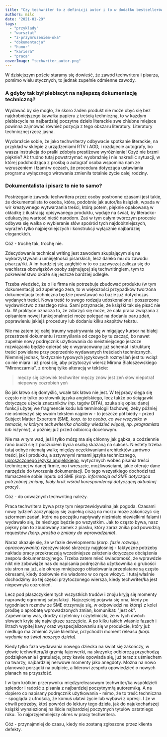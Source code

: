 ```yaml
---
title: "Czy techwriter to z definicji autor i to w dodatku bestsellerów?"
authors: milc
date: "2021-01-29"
tags:
  - "przyklady"
  - "warsztat"
  - "z-przymruzeniem-oka"
  - "dokumentacja"
  - "humor"
  - "kariera"
  - "praca"
coverImage: "techwriter_autor.png"
---
```


W dzisiejszym poście staramy się dowieść, że zawód techwritera i pisarza, pomimo
wielu stycznych, to jednak zupełnie odmienne zawody.

<!--truncate-->

### A gdyby tak był plebiscyt na najlepszą dokumentację techniczną?

Wydawać by się mogło, że skoro żaden produkt nie może obyć się bez
najdrobniejszego kawałka papieru z treścią techniczną, to w każdym plebiscycie
na najbardziej poczytne dzieło literackie swe chlubne miejsce powinna zajmować
również pozycja z tego obszaru literatury. Literatury technicznej rzecz jasna.

Wyobraźcie sobie, że jako techwriterzy odbywacie spotkanie literackie, na
przykład w sklepie z urządzeniami RTV i AGD, i rozdajecie autografy, bo wasza
instrukcja do pralki zdobyła prestiżowe wyróżnienie! Czyż nie brzmi pięknie? Aż
trudno tutaj powstrzymać wyobraźnię i nie nakreślić sytuacji, w której
podchodząca z prośbą o autograf osoba wspomina nam ze wzruszeniem i łzami w
oczach, że procedura dotycząca ustawiania programu wyłącznego wirowania zmieniła
totalnie życie calej rodziny.

### Dokumentalista i pisarz to nie to samo?

Postrzeganie zawodu techwritera przez osoby postronne czasami jest takie, że
dokumentalista to osoba, która, podobnie jak autor/ka książek, wpada w wir
kreatywnego wytwarzania treści, którą potem, pięknie opakowaną w okładkę z
ilustracją opisywanego produktu, wydaje na świat, by literacko-edukacyjną
wartość nieść narodom. Zaś w tym całym twórczym procesie odbywa się walka o
wybieranie słów spośród tych najdobitniejszych, wyrażeń tylko najpiękniejszych i
konstrukcji wyłącznie najbardziej eleganckich.

Cóż - trochę tak, trochę nie.

Zdecydowanie technical writing jest zawodem skupiającym się na wykorzystywaniu
umiejętności pisarskich, lecz daleko mu do zawodu pisarza/rki. A im bardziej się
zagłębić w to co zazwyczaj zalicza się do wachlarza obowiązków osoby zajmującej
się techwritingiem, tym to pokrewieństwo okaże się jeszcze bardziej odległe.

Trzeba wiedzieć, że o ile firma nie potrzebuje zbudować produktu (w tym
dokumentacji) od zupełnego zera, to w większości przypadków tworzona
dokumentacja techniczna będzie powstawać na bazie już dotychczas wydanych
treści. Nowa treść to swego rodzaju udoskonalone i poszerzone wydawnictwo z
zeszłego roku. Sami przyznacie, że książki tak się pisać nie da. W praktyce
oznacza to, że zdarzyć się może, że cała praca związana z opisaniem nowej
funkcjonalności może polegać na dodaniu paru zdań, poprawieniu jakiejś procedury
lub dodaniu kilku akapitów tekstu.

Nie ma zatem tej całej traumy wpatrywania się w migający kursor na białej
przestrzeni dokumentu i rozmyślania od czego by tu zacząć, bo nawet zupełnie
nowy podręcznik użytkowania do nieistniejącego jeszcze rozwiązania będzie
opierać się o wypracowany już schemat i strukturę treści powielane przy
poprzednio wydawanych treściach technicznych. Niemniej jednak, faktycznie
typowych językowych rozmyślań jest tu wciąż co nie miara i aż prosi się, aby
przytoczyć wiersz Mirona Białoszewskiego "Mironczarnia", z drobną tylko
alteracją w tekście:

> mę­czy się czło­wiek techwriter mę­czy znów jest zeń słów nie­po­traf
> nie­pew­ny co­zro­bień yeń

Bo jak łatwo się domyślić, wcale tak łatwo nie jest. W tej pracy sięga się
często nie tylko po słownik języka angielskiego, lecz także po ściągawki
dotyczące użycia znaczników (np. tagów DITA), szuka się opisu danej funkcji
użytej we fragmencie kodu lub terminologii fachowej, żeby później nie ośmieszyć
się swoim tekstem najpierw - to jeszcze pół biedy - przed Subject Matter
Expertem (SME, _korp. to ta osoba, co wie wszystko w temacie, w którym
techwriter/ka chciałby wiedzieć więcej, np. programista lub inżynier_), a
później już przed odbiorcą docelowym.

Nie ma w tym wad, jeśli tylko mózg ma się chłonny jak gąbka, a codziennie rano
budzi się z poczuciem bycia osobą skazaną na sukces. Niestety trzeba tutaj odbyć
niemałą walkę między oczekiwaniami architektów zarówno treści, jak i produktu, a
sztywnymi ramami języka technicznego,
[uproszczonego języka angielskiego](http://techwriter.pl/prosty-jezyk-przyklady-i-narzedzia/),
wytycznych wobec pisania treści technicznej w danej firmie, no i wreszcie,
możliwościami, jakie oferuje dane narzędzie do tworzenia dokumentacji. Do tego
wszystkiego dochodzi też tłumaczenie sobie inputu od SME _(korp. informacja od
SME dotycząca potrzebnej zmiany, biały kruk wśród korespondencji dotyczącej
aktualnej pracy)_.

Cóż - do odważnych techwriting należy.

Praca techwritera bywa przy tym nieprzewidywalna jak pogoda. Czasami nowy
tydzień zaczynający się zupełną ciszą na morzu może zakończyć się sztormem
zadań, które na początku napływały nieśmiało niewielkimi falami i wydawało się,
że niedługo będzie po wszystkim. Jak to często bywa, nasz piękny plan to
zbudowany zamek z piasku, który zaraz znika pod powodzią requestów _(korp.
prośba o zmiany do wprowadzenia)_.

Naraz okazuje się, że w fazie developmentu (_korp. fazie rozwoju,
opracowywania_) rzeczywistość skrzeczy najgłośniej - faktyczne potrzeby nakładu
pracy przekraczają wcześniejsze założenia dotyczące obciążenia zespołu
dokumentacyjnego. Trzeba zatem mieć świadomość, że wprawdzie nikt nie zobowiąże
nas do napisania podręcznika użytkownika o grubości stu stron na już, ale okresy
mniejszego obładowania przeplatane są często okresami, kiedy dosłownie nie
wiadomo w co ręce włożyć. I tutaj właśnie dochodzimy do tej części przytoczonego
wiersza, kiedy techwriter/ka jest niepewny/a cozrobień.

Lecz pod płaszczykiem tych wszystkich trudów i znoju kryją się momenty naprawdę
ogromnej satysfakcji. Najczęściej pojawia się ona, kiedy po tygodniach rozmów ze
SME otrzymuje się, w odpowiedzi na którąś z kolei prośbę o aprobatę
wprowadzonych zmian, komunikat: "jest ok". Zapewniamy was, drodzy czytelnicy i
czytelniczki, że w tych dwóch słowach kryje się największe szczęście. A po kilku
takich właśnie fazach i litrach wypitej kawy oraz wyspecjalizowaniu się w
produkcie, który już niedługo ma zmienić życie klientów, przychodzi moment
releasu _(korp. wydanie na świat naszego dzieła)._

Kiedy tylko faza wydawania nowego dziecka na świat się zakończy, w głowie
techwritera/ki grzmią fajerwerki, na skrzynkę odbiorczą przychodzą podziękowania
i gratulacje, przy kawie opowiada się, już teraz z uśmiechem na twarzy,
najbardziej nerwowe momenty jako anegdoty. Można na nowo planować porządki na
pulpicie, a liderowi zespołu opowiedzieć o nowych planach na przyszłość.

I w tym krótkim przerywniku międzyreleasowym techwriter/ka współdzieli splendor
i radość z pisania z najbardziej poczytnym/ą autorem/ką. A na dopiero co
napisany podręcznik użytkowania - mimo, że to treść techniczna - spogląda z
ufnością, że komuś ułatwi życie lub wybawi z opresji. I że w chwili potrzeby,
ktoś powróci do lektury tego dzieła, jak do najukochańszej książki wynalezionej
na liście najbardziej poczytnych tytułów ostatniego roku. To najprzyjemniejszy
okres w pracy techwritera.

Cóż - przynajmniej do czasu, kiedy nie zostaną zgłoszone przez klienta defekty.
